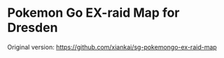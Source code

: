 # Pokemon Go EX-raid Map for Dresden

Original version: https://github.com/xiankai/sg-pokemongo-ex-raid-map